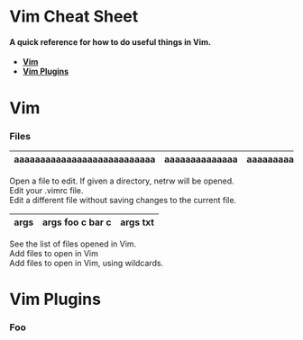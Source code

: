 # Vim Cheat Sheet
#### A quick reference for how to do useful things in Vim.

* **[Vim](#vim)**
* **[Vim Plugins](#vim-plugins)**

# Vim
### Files

| aaaaaaaaaaaaaaaaaaaaaaaaaaa | aaaaaaaaaaaaaa | aaaaaaaaaaaaaaaaaa |
|-----------------------------|----------------|--------------------|

Open a file to edit. If given a directory, netrw will be opened.  
Edit your .vimrc file.  
Edit a different file without saving changes to the current file.  

| args |  args foo c bar c |  args    txt |
|------|-------------------|--------------|

See the list of files opened in Vim.  
Add files to open in Vim  
Add files to open in Vim, using wildcards.  

# Vim Plugins
### Foo
